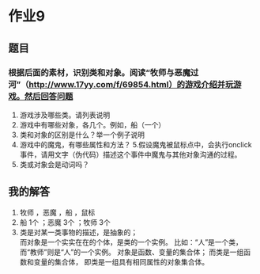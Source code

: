 # 作业9
## 题目
### 根据后面的素材，识别类和对象。阅读“牧师与恶魔过河”（http://www.17yy.com/f/69854.html）的游戏介绍并玩游戏。然后回答问题 
1. 游戏涉及哪些类。请列表说明 
2. 游戏中有哪些对象，各几个。例如，船（一个） 
3. 类和对象的区别是什么？举一个例子说明 
4. 游戏中的魔鬼，有哪些属性和方法？ 
5.假设魔鬼被鼠标点中，会执行onclick事件，请用文字（伪代码）描述这个事件中魔鬼与其他对象沟通的过程。 
6. 类或对象会是动词吗？
## 我的解答
1. 牧师 ，恶魔 ，船 ，鼠标
2. 船 1个 ；恶魔 3个 ；牧师 3个
3. 类是对某一类事物的描述，是抽象的；<br/>
   而对象是一个实实在在的个体，是类的一个实例。
   比如：“人”是一个类，而“教师”则是“人”的一个实例。
   对象是函数、变量的集合体；
   而类是一组函数和变量的集合体，
   即类是一组具有相同属性的对象集合体。
